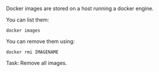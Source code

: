 Docker images are stored on a host running a docker engine.

You can list them:
````
docker images
````

You can remove them using:
````
docker rmi IMAGENAME
````

Task: Remove all images.
